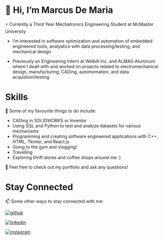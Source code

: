# 👋 Hi, I’m Marcus De Maria

⚡ Currently a Third Year Mechatronics Engineering Student at McMaster University

- I’m interested in software optimization and automation of embedded engineered tools, analyatics with data processing/testing, and mechanical design

- Previously an Engineering Intern at Welbilt Inc. and ALMAG Aluminum where I dealt with and worked on projects related to electromechanical design, manufacturing, CADing, automomation, and data acquistion/testing

# Skills

🌱 Some of my favourite things to do include:
  - CADing in SOLIDWORKS or Inventor
  - Using SQL and Python to test and analyze datasets for various mechanisms
  - Programming and creating software engineered applications with C++, HTML, Tkinter, and React.js
  - Going to the gym and vlogging!
  - Travelling
  - Exploring thrift stores and coffee shops around me :)

💞️ Feel free to check out my portfolio and ask any questions!

# Stay Connected

📫 Some other ways to stay connected with me:

[![github](https://img.shields.io/badge/GitHub-000000?style=for-the-badge&logo=GitHub&logoColor=white)](https://github.com/marcusdemaria)  

[![linkedin](https://img.shields.io/badge/LinkedIn-white?style=for-the-badge&logo=LinkedIn&logoColor=blue)](https://www.linkedin.com/in/marcus-de-maria-54a137251/)

[![instagram](https://img.shields.io/badge/Instagram-red?style=for-the-badge&logo=Instagram&logoColor=white)](https://www.instagram.com/marcusdemariaa?igsh=MTgwZGppMDNuNGdmMA%3D%3D&utm_source=qr)
  


<!---
marcusdemaria/marcusdemaria is a ✨ special ✨ repository because its `README.md` (this file) appears on your GitHub profile.
You can click the Preview link to take a look at your changes.
--->
